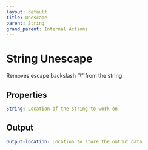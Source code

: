 ```yaml
---
layout: default
title: Unescape
parent: String
grand_parent: Internal Actions
---
```

# String Unescape
Removes escape backslash “\” from the string.

## Properties
```yaml
String: Location of the string to work on
```

## Output
```yaml
Output-location: Location to store the output data
```

